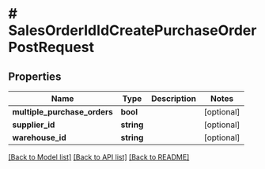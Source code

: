 # # SalesOrderIdIdCreatePurchaseOrderPostRequest

## Properties

Name | Type | Description | Notes
------------ | ------------- | ------------- | -------------
**multiple_purchase_orders** | **bool** |  | [optional]
**supplier_id** | **string** |  | [optional]
**warehouse_id** | **string** |  | [optional]

[[Back to Model list]](../../README.md#models) [[Back to API list]](../../README.md#endpoints) [[Back to README]](../../README.md)

